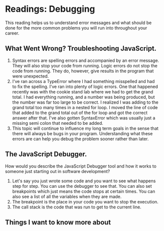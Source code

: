 # Readings: Debugging
This reading helps us to understand error messages and what should be done for the more common problems you will run into throughout your career.
## What Went Wrong? Troubleshooting JavaScript. 
  1. Syntax errors are spelling errors and accompanied by an error message. They will also stop your code from running. Logic errors do not stop the code from running. They do, however, give results in the program that were unexpected. 
  2. I've ran across a TypeError where I had something misspelled and had to fix the spelling. I've ran into plenty of logic errors. One that happened recently was with the cookie stand lab where we had to get the grand total. I had everything running, and a number was being produced, but the number was far too large to be correct. I realized I was adding to the grand total too many times in a nested for loop. I moved the line of code that added to the grand total out of the for loop and got the correct answer after that. I've also gotten SyntaxError which was usually just a missing semi colon that needed to be added.
  3. This topic will continue to influence my long term goals in the sense that there will always be bugs in your program. Understanding what these errors are can help you debug the problem sooner rather than later. 

## The JavaScript Debugger.
How would you describe the JavaScript Debugger tool and how it works to someone just starting out in software development?
  1. Let's say you just wrote some code and you want to see what happens step for step. You can use the debugger to see that. You can also set breakpoints which just means the code stops at certain times. You can also see a list of all the variables when they are made.
  2. The breakpoint is the place in your code you want to stop the execution.
  3. The call stack is the code that was run to get to the current line.

## Things I want to know more about

